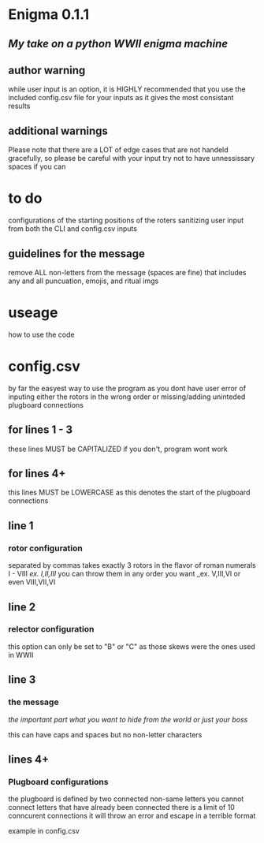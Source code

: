 # Enigma 0.1.1

## _My take on a python WWII enigma machine_

## author warning

while user input is an option, it is HIGHLY recommended that you
use the included config.csv file for your inputs as it gives the most
consistant results

## additional warnings

Please note that there are a LOT of edge cases that are not
handeld gracefully, so please be careful with your input
try not to have unnessissary spaces if you can

# to do

configurations of the starting positions of the roters
sanitizing user input from both the CLI and config.csv inputs

## guidelines for the message

remove ALL non-letters from the message (spaces are fine)
that includes any and all puncuation, emojis, and ritual imgs

# useage

how to use the code

# config.csv

by far the easyest way to use the program as you dont have user error of inputing either the rotors in the wrong order or missing/adding uninteded plugboard connections

## for lines 1 - 3

these lines MUST be CAPITALIZED
if you don't, program wont work

## for lines 4+

this lines MUST be LOWERCASE
as this denotes the start of the plugboard connections

## line 1

### rotor configuration

separated by commas
takes exactly 3 rotors in the flavor of roman numerals I - VIII
_ex. I,II,III_
you can throw them in any order you want
\_ex. V,III,VI or even VIII,VII,VI

## line 2

### relector configuration

this option can only be set to "B" or "C"
as those skews were the ones used in WWII

## line 3

### the message

_the important part
what you want to hide from the world
or just your boss_

this can have caps and spaces but no non-letter characters

## lines 4+

### Plugboard configurations

the plugboard is defined by two connected non-same letters
you cannot connect letters that have already been connected
there is a limit of 10 conncurent connections
it will throw an error and escape in a terrible format

example in config.csv
